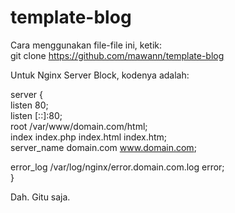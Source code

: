 # template-blog

Cara menggunakan file-file ini, ketik:  
git clone https://github.com/mawann/template-blog  

Untuk Nginx Server Block, kodenya adalah:

server {  
  listen      80;  
  listen      [::]:80;  
  root        /var/www/domain.com/html;  
  index       index.php index.html index.htm;  
  server_name domain.com www.domain.com;  

  error_log   /var/log/nginx/error.domain.com.log error;  
}  

Dah. Gitu saja.

